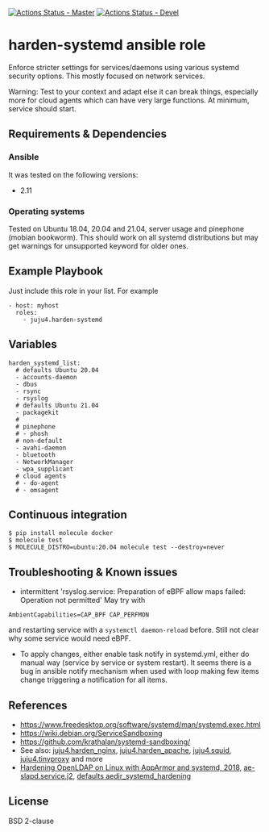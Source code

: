 [![Actions Status - Master](https://github.com/juju4/ansible-harden-systemd/workflows/AnsibleCI/badge.svg)](https://github.com/juju4/ansible-harden-systemd/actions?query=branch%3Amaster)
[![Actions Status - Devel](https://github.com/juju4/ansible-harden-systemd/workflows/AnsibleCI/badge.svg?branch=devel)](https://github.com/juju4/ansible-harden-systemd/actions?query=branch%3Adevel)

# harden-systemd ansible role

Enforce stricter settings for services/daemons using various systemd security options.
This mostly focused on network services.

Warning: Test to your context and adapt else it can break things, especially more for cloud agents which can have very large functions.
At minimum, service should start.

## Requirements & Dependencies

### Ansible
It was tested on the following versions:
 * 2.11

### Operating systems

Tested on Ubuntu 18.04, 20.04 and 21.04, server usage and pinephone (mobian bookworm).
This should work on all systemd distributions but may get warnings for unsupported keyword for older ones.

## Example Playbook

Just include this role in your list.
For example

```
- host: myhost
  roles:
    - juju4.harden-systemd
```

## Variables

```
harden_systemd_list:
  # defaults Ubuntu 20.04
  - accounts-daemon
  - dbus
  - rsync
  - rsyslog
  # defaults Ubuntu 21.04
  - packagekit
  #
  # pinephone
  # - phosh
  # non-default
  - avahi-daemon
  - bluetooth
  - NetworkManager
  - wpa_supplicant
  # cloud agents
  # - do-agent
  # - omsagent
```

## Continuous integration

```
$ pip install molecule docker
$ molecule test
$ MOLECULE_DISTRO=ubuntu:20.04 molecule test --destroy=never
```

## Troubleshooting & Known issues

* intermittent 'rsyslog.service: Preparation of eBPF allow maps failed: Operation not permitted'
May try with
```
AmbientCapabilities=CAP_BPF CAP_PERFMON
```
and restarting service with a `systemctl daemon-reload` before.
Still not clear why some service would need eBPF.

* To apply changes, either enable task notify in systemd.yml, either do manual way (service by service or system restart). It seems there is a bug in ansible notify mechanism when used with loop making few items change triggering a notification for all items.

## References

* https://www.freedesktop.org/software/systemd/man/systemd.exec.html
* https://wiki.debian.org/ServiceSandboxing
* https://github.com/krathalan/systemd-sandboxing/
* See also: [juju4.harden_nginx](https://github.com/juju4/ansible-harden-nginx/blob/master/templates/systemd-override.conf.j2), [juju4.harden_apache](https://github.com/juju4/ansible-harden-apache/blob/master/templates/systemd-override.conf.j2), [juju4.squid](https://github.com/juju4/ansible-squid/blob/master/templates/systemd-override.conf.j2), [juju4.tinyproxy](https://github.com/juju4/ansible-tinyproxy/blob/master/templates/systemd-override.conf.j2) and more
* [Hardening OpenLDAP on Linux with AppArmor and systemd, 2018](https://openldap.org/conf/odd-tuebingen-2018/Michael1.pdf), [ae-slapd.service.j2](https://code.stroeder.com/AE-DIR/ansible-ae-dir-server/src/branch/main/templates/systemd/ae-slapd.service.j2), [defaults aedir_systemd_hardening](https://code.stroeder.com/AE-DIR/ansible-ae-dir-server/src/branch/main/defaults/main.yml#L161)

## License

BSD 2-clause
